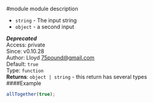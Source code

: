 #module
module description


-  `string` - The input string
-  `object` - a second input

***Deprecated***  
Access: private  
Since: v0.10.28  
Author: Lloyd <75pound@gmail.com>  
Default: `true`  
Type: `function`  
**Returns**: `object | string` - this return has several types  
####Example
```js
allTogether(true);
```

